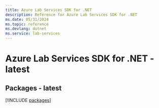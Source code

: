 ```yaml
---
title: Azure Lab Services SDK for .NET
description: Reference for Azure Lab Services SDK for .NET
ms.date: 05/31/2024
ms.topic: reference
ms.devlang: dotnet
ms.service: lab-services
---
```

# Azure Lab Services SDK for .NET - latest
## Packages - latest
[!INCLUDE [packages](lab-services-index.md)]